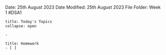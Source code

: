 Date: 25th August 2023
Date Modified: 25th August 2023
File Folder: Week 1
#DSA1

```ad-abstract
title: Today's Topics
collapse: open

- 

```

```ad-note
title: Homework
- [ ] 
```

